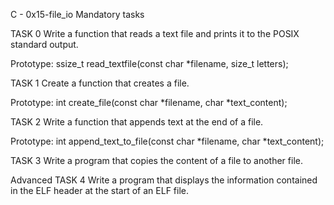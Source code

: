 
C - 0x15-file_io Mandatory tasks

TASK 0 Write a function that reads a text file and prints it to the POSIX standard output.

Prototype: ssize_t read_textfile(const char *filename, size_t letters);

TASK 1 Create a function that creates a file.

Prototype: int create_file(const char *filename, char *text_content);

TASK 2 Write a function that appends text at the end of a file.

Prototype: int append_text_to_file(const char *filename, char *text_content);

TASK 3 Write a program that copies the content of a file to another file.

Advanced TASK 4 Write a program that displays the information contained in the ELF header at the start of an ELF file.
